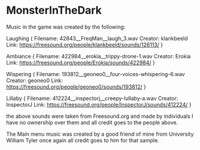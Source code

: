 # MonsterInTheDark

Music in the game was created by the following:

Laughing
{
   Filename: 42843__FreqMan__laugh_3.wav
   Creator: klankbeeld
   Link: https://freesound.org/people/klankbeeld/sounds/126113/
}

Ambiance
{
   Filename: 422984__erokia__trippy-drone-1.wav
   Creator: Erokia
   Link: https://freesound.org/people/Erokia/sounds/422984/
}

Wispering
{
   Filename: 193812__geoneo0__four-voices-whispering-6.wav
   Creator: geoneo0
   Link: https://freesound.org/people/geoneo0/sounds/193812/
}

Lillaby
{
   Filename: 412224__inspectorj__creepy-lullaby-a.wav
   Creator: InspectorJ
   Link: https://freesound.org/people/InspectorJ/sounds/412224/
}

the above sounds were taken from Freesound.org and made by individuals I have no ownership over them and all credit goes to the people above.

The Main menu music was created by a good friend of mine from University William Tyler once again all credit goes to him for that sample.
